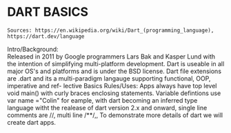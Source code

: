 
# DART BASICS

    Sources: https://en.wikipedia.org/wiki/Dart_(programming_language), https://dart.dev/language
Intro/Background:  
    Released in 2011 by Google programmers Lars Bak and Kasper Lund with the intention of simplifying
    multi-platform development. Dart is useable in all major OS's and platforms and is under the BSD license.
    Dart file extensions are .dart and its a multi-paradigm langauge supporting functional, OOP, imperative and ref-   lective
Basics Rules/Uses:
    Apps always have top level void main() with curly braces enclosing statements. Variable defintions use var name    ="Colin" for eample, with dart becoming an inferred type language witht the realease of dart version 2.x and
    onward, single line comments are //, multi line /**/,, To demonstrate more details of dart we will create
    dart apps.
